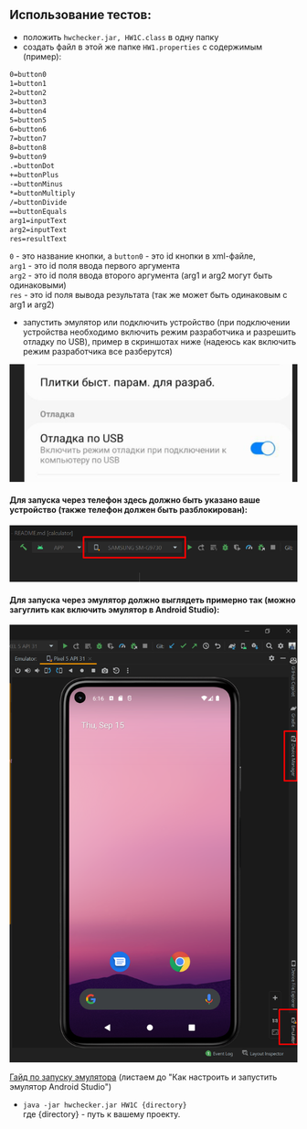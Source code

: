## Использование тестов:

- положить ``hwchecker.jar, HW1C.class`` в одну папку
- создать файл в этой же папке ``HW1.properties`` с содержимым (пример):
```
0=button0
1=button1
2=button2
3=button3
4=button4
5=button5
6=button6
7=button7
8=button8
9=button9
.=buttonDot
+=buttonPlus
-=buttonMinus
*=buttonMultiply
/=buttonDivide
==buttonEquals
arg1=inputText
arg2=inputText
res=resultText
```
``0`` - это название кнопки, а ``button0`` - это id кнопки в xml-файле,  
``arg1`` - это id поля ввода первого аргумента  
``arg2`` - это id поля ввода второго аргумента (arg1 и arg2 могут быть одинаковыми)  
``res`` - это id поля вывода результата (так же может быть одинаковым с arg1 и arg2)
- запустить эмулятор или подключить устройство (при подключении устройства необходимо включить режим разработчика 
и разрешить отладку по USB), пример в скриншотах ниже (надеюсь как включить режим разработчика все разберутся)

![alt text](developer_mode.png)
 
#### Для запуска через телефон здесь должно быть указано ваше устройство (также телефон должен быть разблокирован):

![alt text](device.png)

#### Для запуска через эмулятор должно выглядеть примерно так (можно загуглить как включить эмулятор в Android Studio):

![alt text](emulator.png)

[Гайд по запуску эмулятора](https://tunecom.ru/virtual-machines/390-ispolzuem-android-studio-v-kachestve-jemuljatora-smartfona.html)
(листаем до "Как настроить и запустить эмулятор Android Studio")

- ```java -jar hwchecker.jar HW1C {directory}```  
где {directory} - путь к вашему проекту.

